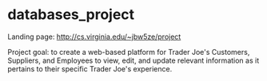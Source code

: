 # databases_project

Landing page: http://cs.virginia.edu/~jbw5ze/project

Project goal: to create a web-based platform for Trader Joe's Customers, Suppliers, and Employees to view, edit, and update relevant information as it pertains to their specific Trader Joe's experience.
